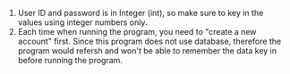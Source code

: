 1. User ID and password is in Integer (int), so make sure to key in the values using integer numbers only.
2. Each time when running the program, you need to "create a new account" first. Since this program does not use database, therefore the program would refersh and won't be able to remember the data key in before running the program.
